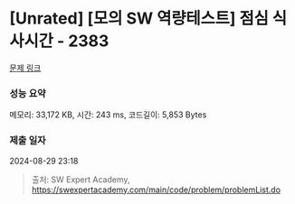 # [Unrated] [모의 SW 역량테스트] 점심 식사시간 - 2383 

[문제 링크](https://swexpertacademy.com/main/code/problem/problemDetail.do?contestProbId=AV5-BEE6AK0DFAVl) 

### 성능 요약

메모리: 33,172 KB, 시간: 243 ms, 코드길이: 5,853 Bytes

### 제출 일자

2024-08-29 23:18



> 출처: SW Expert Academy, https://swexpertacademy.com/main/code/problem/problemList.do